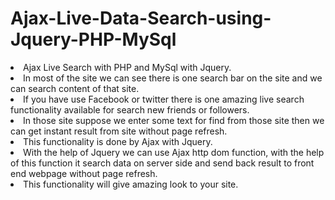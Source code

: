 # Ajax-Live-Data-Search-using-Jquery-PHP-MySql

<li>Ajax Live Search with PHP and MySql with Jquery. </li>
<li>In most of the site we can see there is one search bar on the site and we can search content of that site.</li>
<li>If you have use Facebook or twitter there is one amazing live search functionality available for search new friends or followers. </li>

<li>In those site suppose we enter some text for find from those site then we can get instant result from site without page refresh.</li>
<li>This functionality is done by Ajax with Jquery. </li>
<li>With the help of Jquery we can use Ajax http dom function, with the help of this function it search data on server side and send back result to front end webpage without page refresh. </li>
<li>This functionality will give amazing look to your site. </li>
